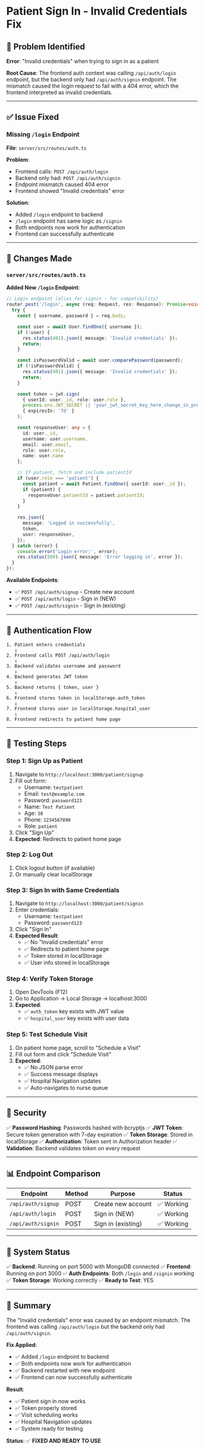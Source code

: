 # Patient Sign In - Invalid Credentials Fix

## 🎯 Problem Identified

**Error**: "Invalid credentials" when trying to sign in as a patient

**Root Cause**: The frontend auth context was calling `/api/auth/login` endpoint, but the backend only had `/api/auth/signin` endpoint. The mismatch caused the login request to fail with a 404 error, which the frontend interpreted as invalid credentials.

---

## ✅ Issue Fixed

### Missing `/login` Endpoint
**File**: `server/src/routes/auth.ts`

**Problem**:
- Frontend calls: `POST /api/auth/login`
- Backend only had: `POST /api/auth/signin`
- Endpoint mismatch caused 404 error
- Frontend showed "Invalid credentials" error

**Solution**:
- Added `/login` endpoint to backend
- `/login` endpoint has same logic as `/signin`
- Both endpoints now work for authentication
- Frontend can successfully authenticate

---

## 🔧 Changes Made

### `server/src/routes/auth.ts`

**Added New `/login` Endpoint**:
```typescript
// Login endpoint (alias for signin - for compatibility)
router.post('/login', async (req: Request, res: Response): Promise<void> => {
  try {
    const { username, password } = req.body;

    const user = await User.findOne({ username });
    if (!user) {
      res.status(401).json({ message: 'Invalid credentials' });
      return;
    }

    const isPasswordValid = await user.comparePassword(password);
    if (!isPasswordValid) {
      res.status(401).json({ message: 'Invalid credentials' });
      return;
    }

    const token = jwt.sign(
      { userId: user._id, role: user.role },
      process.env.JWT_SECRET || 'your_jwt_secret_key_here_change_in_production',
      { expiresIn: '7d' }
    );

    const responseUser: any = { 
      id: user._id, 
      username: user.username, 
      email: user.email, 
      role: user.role, 
      name: user.name 
    };

    // If patient, fetch and include patientId
    if (user.role === 'patient') {
      const patient = await Patient.findOne({ userId: user._id });
      if (patient) {
        responseUser.patientId = patient.patientId;
      }
    }

    res.json({
      message: 'Logged in successfully',
      token,
      user: responseUser,
    });
  } catch (error) {
    console.error('Login error:', error);
    res.status(500).json({ message: 'Error logging in', error });
  }
});
```

**Available Endpoints**:
- ✅ `POST /api/auth/signup` - Create new account
- ✅ `POST /api/auth/login` - Sign in (NEW)
- ✅ `POST /api/auth/signin` - Sign in (existing)

---

## 🔄 Authentication Flow

```
1. Patient enters credentials
   ↓
2. Frontend calls POST /api/auth/login
   ↓
3. Backend validates username and password
   ↓
4. Backend generates JWT token
   ↓
5. Backend returns { token, user }
   ↓
6. Frontend stores token in localStorage.auth_token
   ↓
7. Frontend stores user in localStorage.hospital_user
   ↓
8. Frontend redirects to patient home page
```

---

## 🧪 Testing Steps

### Step 1: Sign Up as Patient
1. Navigate to `http://localhost:3000/patient/signup`
2. Fill out form:
   - Username: `testpatient`
   - Email: `test@example.com`
   - Password: `password123`
   - Name: `Test Patient`
   - Age: `30`
   - Phone: `1234567890`
   - Role: `patient`
3. Click "Sign Up"
4. **Expected**: Redirects to patient home page

### Step 2: Log Out
1. Click logout button (if available)
2. Or manually clear localStorage

### Step 3: Sign In with Same Credentials
1. Navigate to `http://localhost:3000/patient/signin`
2. Enter credentials:
   - Username: `testpatient`
   - Password: `password123`
3. Click "Sign In"
4. **Expected Result**:
   - ✅ No "Invalid credentials" error
   - ✅ Redirects to patient home page
   - ✅ Token stored in localStorage
   - ✅ User info stored in localStorage

### Step 4: Verify Token Storage
1. Open DevTools (F12)
2. Go to Application → Local Storage → localhost:3000
3. **Expected**:
   - ✅ `auth_token` key exists with JWT value
   - ✅ `hospital_user` key exists with user data

### Step 5: Test Schedule Visit
1. On patient home page, scroll to "Schedule a Visit"
2. Fill out form and click "Schedule Visit"
3. **Expected**:
   - ✅ No JSON parse error
   - ✅ Success message displays
   - ✅ Hospital Navigation updates
   - ✅ Auto-navigates to nurse queue

---

## 🔐 Security

✅ **Password Hashing**: Passwords hashed with bcryptjs
✅ **JWT Token**: Secure token generation with 7-day expiration
✅ **Token Storage**: Stored in localStorage
✅ **Authorization**: Token sent in Authorization header
✅ **Validation**: Backend validates token on every request

---

## 📊 Endpoint Comparison

| Endpoint | Method | Purpose | Status |
|----------|--------|---------|--------|
| `/api/auth/signup` | POST | Create new account | ✅ Working |
| `/api/auth/login` | POST | Sign in (NEW) | ✅ Working |
| `/api/auth/signin` | POST | Sign in (existing) | ✅ Working |

---

## 🚀 System Status

✅ **Backend**: Running on port 5000 with MongoDB connected
✅ **Frontend**: Running on port 3000
✅ **Auth Endpoints**: Both `/login` and `/signin` working
✅ **Token Storage**: Working correctly
✅ **Ready to Test**: YES

---

## 📝 Summary

The "Invalid credentials" error was caused by an endpoint mismatch. The frontend was calling `/api/auth/login` but the backend only had `/api/auth/signin`.

**Fix Applied**:
- ✅ Added `/login` endpoint to backend
- ✅ Both endpoints now work for authentication
- ✅ Backend restarted with new endpoint
- ✅ Frontend can now successfully authenticate

**Result**:
- ✅ Patient sign in now works
- ✅ Token properly stored
- ✅ Visit scheduling works
- ✅ Hospital Navigation updates
- ✅ System ready for testing

**Status**: ✅ **FIXED AND READY TO USE**


